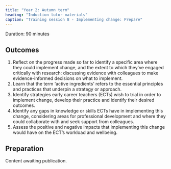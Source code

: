 ```yaml
---
title: "Year 2: Autumn term"
heading: "Induction tutor materials"
caption: "Training session 8 - Implementing change: Prepare"
---
```


Duration: 90 minutes

## Outcomes

1. Reflect on the progress made so far to identify a specific area where they could implement change, and the extent to which they’ve engaged critically with research: discussing evidence with colleagues to make evidence-informed decisions on what to implement.
2. Learn that the term ‘active ingredients’ refers to the essential principles and practices that underpin a strategy or approach.
3. Identify strategies early career teachers (ECTs) wish to trial in order to implement change, develop their practice and identify their desired outcomes.
4. Identify any gaps in knowledge or skills ECTs have in implementing this change, considering areas for professional development and where they could collaborate with and seek support from colleagues.
5. Assess the positive and negative impacts that implementing this change would have on the ECT’s workload and wellbeing.

## Preparation

Content awaiting publication.
